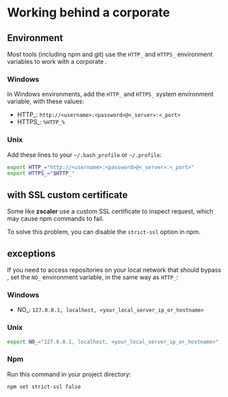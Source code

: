 # Working behind a corporate

## Environment

Most tools (including npm and git) use the `HTTP_` and `HTTPS_` environment variables to work with a
corporate .

### Windows

In Windows environments, add the `HTTP_` and `HTTPS_` system environment variable, with these values:

- HTTP_: `http://<username>:<password>@<_server>:<_port>`
- HTTPS_: `%HTTP_%`

### Unix

Add these lines to your `~/.bash_profile` or `~/.profile`:

```sh
export HTTP_="http://<username>:<password>@<_server>:<_port>"
export HTTPS_="$HTTP_"
```

##  with SSL custom certificate

Some  like **zscaler** use a custom SSL certificate to inspect request, which may cause npm commands to fail.

To solve this problem, you can disable the `strict-ssl` option in npm.

##  exceptions

If you need to access repositories on your local network that should bypass , set the `NO_` environment
variable, in the same way as `HTTP_`:

### Windows

- NO_: `127.0.0.1, localhost, <your_local_server_ip_or_hostname>`

### Unix

```sh
export NO_="127.0.0.1, localhost, <your_local_server_ip_or_hostname>"
```

### Npm

Run this command in your project directory:

```sh
npm set strict-ssl false
```
